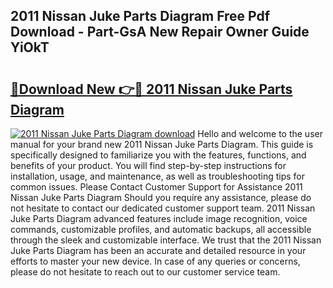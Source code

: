 ## 2011 Nissan Juke Parts Diagram Free Pdf Download - Part-GsA New Repair Owner Guide YiOkT

# <h2><a href="http://dft4w4.blite.top/?on=2011+Nissan+Juke+Parts+Diagram">🔗Download New 👉🔴 2011 Nissan Juke Parts Diagram</a></h2>

[![2011 Nissan Juke Parts Diagram download](https://i.imgur.com/lujVjoI.png)](http://dft4w4.blite.top/?on=2011+Nissan+Juke+Parts+Diagram)
Hello and welcome to the user manual for your brand new 2011 Nissan Juke Parts Diagram. This guide is specifically designed to familiarize you with the features, functions, and benefits of your product. You will find step-by-step instructions for installation, usage, and maintenance, as well as troubleshooting tips for common issues. Please Contact Customer Support for Assistance 2011 Nissan Juke Parts Diagram Should you require any assistance, please do not hesitate to contact our dedicated customer support team. 2011 Nissan Juke Parts Diagram advanced features include image recognition, voice commands, customizable profiles, and automatic backups, all accessible through the sleek and customizable interface. We trust that the 2011 Nissan Juke Parts Diagram has been an accurate and detailed resource in your efforts to master your new device. In case of any queries or concerns, please do not hesitate to reach out to our customer service team.
